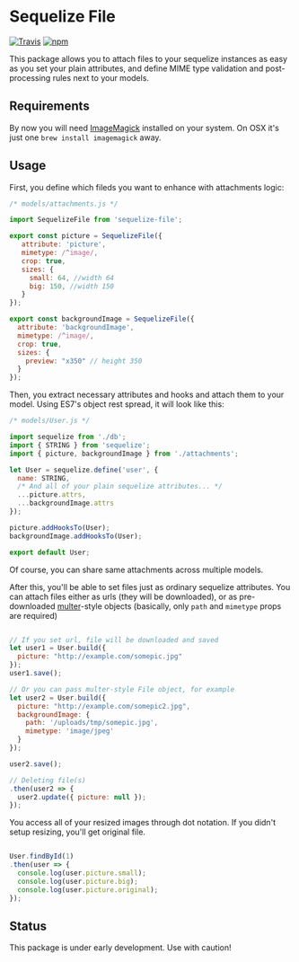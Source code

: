 # Sequelize File
[![Travis](https://img.shields.io/travis/khrykin/sequelize-file.svg)](https://travis-ci.org/khrykin/sequelize-file)
[![npm](https://img.shields.io/npm/v/sequelize-file.svg)](https://www.npmjs.com/package/sequelize-file)

This package allows you to attach files to your sequelize instances as easy as you set your plain attributes, and define MIME type validation and post-processing rules next to your models.

## Requirements
By now you will need [ImageMagick](http://www.imagemagick.org/script/index.php) installed on your system. On OSX it's just one `brew install imagemagick` away.


## Usage
First, you define which fileds you want to enhance with attachments logic:

```javascript
/* models/attachments.js */

import SequelizeFile from 'sequelize-file';

export const picture = SequelizeFile({
   attribute: 'picture',
   mimetype: /^image/,
   crop: true,
   sizes: {
     small: 64, //width 64
     big: 150, //width 150
   }
});

export const backgroundImage = SequelizeFile({
  attribute: 'backgroundImage',
  mimetype: /^image/,
  crop: true,
  sizes: {
    preview: "x350" // height 350
  }
});

```
Then, you extract necessary attributes and hooks and attach them to your model. Using ES7's object rest spread, it will look like this:

```javascript
/* models/User.js */

import sequelize from './db';
import { STRING } from 'sequelize';
import { picture, backgroundImage } from './attachments';

let User = sequelize.define('user', {
  name: STRING,
  /* And all of your plain sequelize attributes... */
  ...picture.attrs,
  ...backgroundImage.attrs
});

picture.addHooksTo(User);
backgroundImage.addHooksTo(User);

export default User;
```
Of course, you can share same attachments across multiple models.

After this, you'll be able to set files just as ordinary sequelize attributes. You can attach files either as urls (they will be downloaded), or as pre-downloaded [multer](https://github.com/expressjs/multer)-style objects (basically, only `path` and `mimetype` props are required)

```javascript

// If you set url, file will be downloaded and saved
let user1 = User.build({
  picture: "http://example.com/somepic.jpg"
});
user1.save();

// Or you can pass multer-style File object, for example
let user2 = User.build({
  picture: "http://example.com/somepic2.jpg",
  backgroundImage: {
    path: '/uploads/tmp/somepic.jpg',
    mimetype: 'image/jpeg'
  }
});

user2.save();

// Deleting file(s)
.then(user2 => {
  user2.update({ picture: null });
});


```
You access all of your resized images through dot notation. If you didn't setup resizing, you'll get original file.

```javascript

User.findById(1)
.then(user => {
  console.log(user.picture.small);
  console.log(user.picture.big);
  console.log(user.picture.original);
});

```

## Status

This package is under early development. Use with caution!
